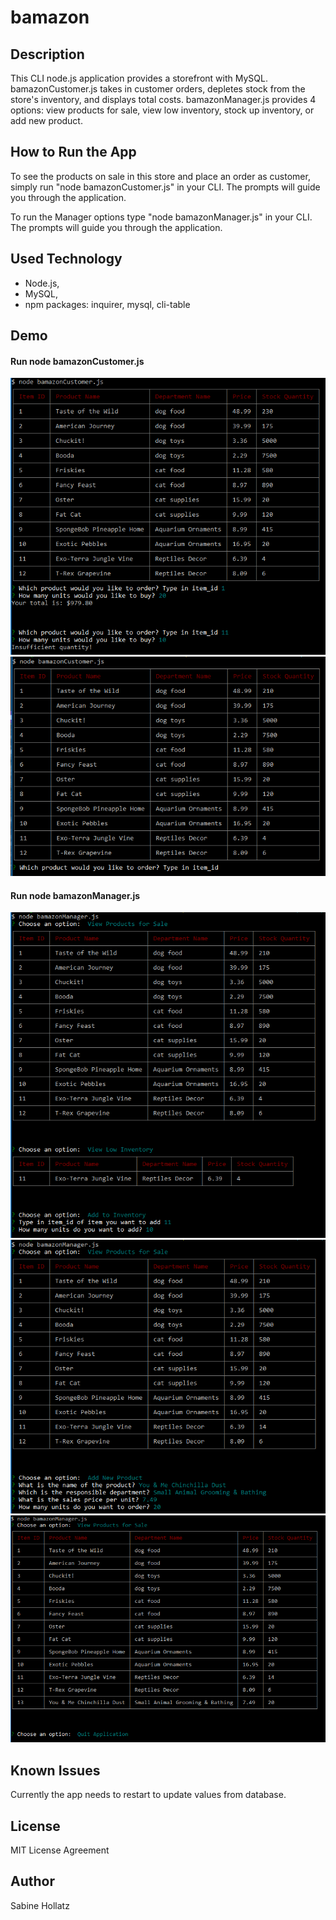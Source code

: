 # bamazon
## Description
This CLI node.js application provides a storefront with MySQL.
bamazonCustomer.js takes in customer orders, depletes stock from the store's inventory, and displays total costs.
bamazonManager.js provides 4 options: view products for sale, view low inventory, stock up inventory, or add new product.

## How to Run the App
To see the products on sale in this store and place an order as customer, simply run "node bamazonCustomer.js" in your CLI. The prompts will guide you through the application.

To run the Manager options type "node bamazonManager.js" in your CLI. The prompts will guide you through the application.

## Used Technology
* Node.js,
* MySQL,
* npm packages: inquirer, mysql, cli-table

## Demo
#### Run node bamazonCustomer.js
![Customer Order](/images/Demo_Customer01.PNG)
![Updated Inventory After Order](/images/Demo_Customer02.PNG)

#### Run node bamazonManager.js
![Manager View Products + View Low Inventory + Add Inventory](/images/Demo_Manager01.PNG)
![Manager View Products + Add New Product](/images/Demo_Manager02.PNG)
![Manager View Products + Quit Application](/images/Demo_Manager03.PNG)

## Known Issues
Currently the app needs to restart to update values from database.

## License
MIT License Agreement

## Author
Sabine Hollatz

